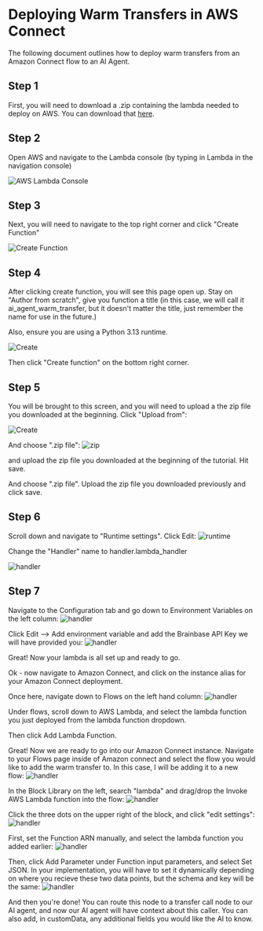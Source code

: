 # Deploying Warm Transfers in AWS Connect
The following document outlines how to deploy warm transfers from an Amazon Connect flow to an AI Agent. 

## Step 1
First, you will need to download a .zip containing the lambda needed to deploy on AWS. You can download that [here](https://customersuccesspublic.s3.us-east-1.amazonaws.com/lambda_package.zip).

## Step 2

Open AWS and navigate to the Lambda console (by typing in Lambda in the navigation console)

![AWS Lambda Console](/public/lambda_search.png)

## Step 3

Next, you will need to navigate to the top right corner and click "Create Function"

![Create Function](/public/create_function.png)

## Step 4

After clicking create function, you will see this page open up. Stay on "Author from scratch", give you function a title (in this case, we will call it ai_agent_warm_transfer, but it doesn't matter the title, just remember the name for use in the future.)

Also, ensure you are using a Python 3.13 runtime.

![Create](/public/settings.png)

Then click "Create function" on the bottom right corner.

## Step 5

You will be brought to this screen, and you will need to upload a the zip file you downloaded at the beginning. Click "Upload from":

![Create](/public/console12.png)

And choose ".zip file":
![zip](/public/zip.png)

and upload the zip file you downloaded at the beginning of the tutorial. Hit save.

And choose ".zip file". Upload the zip file you downloaded previously and click save.

## Step 6

Scroll down and navigate to "Runtime settings". Click Edit: 
![runtime](/public/runtime_settings.png)

Change the "Handler" name to handler.lambda_handler

![handler](/public/handler.png)

## Step 7

Navigate to the Configuration tab and go down to Environment Variables on the left column: 
![handler](/public/environment_variables.png)

Click Edit --> Add environment variable and add the Brainbase API Key we will have provided you:
![handler](/public/api_key.png)


Great! Now your lambda is all set up and ready to go. 

Ok - now navigate to Amazon Connect, and click on the instance alias for your Amazon Connect deployment.

Once here, navigate down to Flows on the left hand column: 
![handler](/public/left.png)

Under flows, scroll down to AWS Lambda, and select the lambda function you just deployed from the lambda function dropdown. 

Then click Add Lambda Function. 

Great! Now we are ready to go into our Amazon Connect instance. Navigate to your Flows page inside of Amazon connect and select the flow you would like to add the warm transfer to. In this case, I will be adding it to a new flow: 
![handler](/public/new_flow.png)

In the Block Library on the left, search "lambda" and drag/drop the Invoke AWS Lambda function into the flow: 
![handler](/public/block.png)

Click the three dots on the upper right of the block, and click "edit settings": 
![handler](/public/three_dots.png)

First, set the Function ARN manually, and select the lambda function you added earlier: 
![handler](/public/manual.png)

Then, click Add Parameter under Function input parameters, and select Set JSON. In your implementation, you will have to set it dynamically depending on where you recieve these two data points, but the schema and key will be the same: 
![handler](/public/customData.png)

And then you're done! You can route this node to a transfer call node to our AI agent, and now our AI agent will have context about this caller. You can also add, in customData, any additional fields you would like the AI to know. 